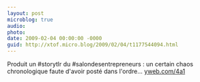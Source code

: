 ```yaml
---
layout: post
microblog: true
audio: 
photo: 
date: 2009-02-04 00:00:00 -0000
guid: http://xtof.micro.blog/2009/02/04/t1177544094.html
---
```

Produit un #storytlr du #salondesentrepreneurs : un certain chaos chronologique faute d'avoir posté dans l'ordre...  [yweb.com/4a1](http://yweb.com/4a1)
